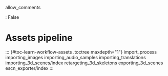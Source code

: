 allow_comments

:   False

# Assets pipeline

::: {#toc-learn-workflow-assets .toctree maxdepth="1"}
import_process importing_images importing_audio_samples
importing_translations importing_3d_scenes/index
retargeting_3d_skeletons exporting_3d_scenes escn_exporter/index
:::

